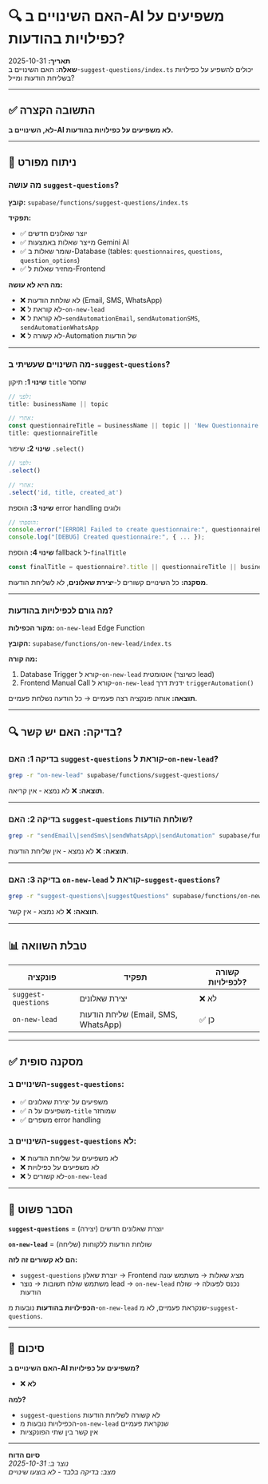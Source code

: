 # 🔍 האם השינויים ב-AI משפיעים על כפילויות בהודעות?

**תאריך:** 2025-10-31  
**שאלה:** האם השינויים ב-`suggest-questions/index.ts` יכולים להשפיע על כפילויות בשליחת הודעות ומייל?

---

## ✅ התשובה הקצרה

**לא, השינויים ב-AI לא משפיעים על כפילויות בהודעות.**

---

## 🔬 ניתוח מפורט

### מה עושה `suggest-questions`?

**קובץ:** `supabase/functions/suggest-questions/index.ts`

**תפקיד:**
- ✅ יוצר שאלונים חדשים
- ✅ מייצר שאלות באמצעות Gemini AI
- ✅ שומר שאלות ב-Database (tables: `questionnaires`, `questions`, `question_options`)
- ✅ מחזיר שאלות ל-Frontend

**מה היא לא עושה:**
- ❌ לא שולחת הודעות (Email, SMS, WhatsApp)
- ❌ לא קוראת ל-`on-new-lead`
- ❌ לא קוראת ל-`sendAutomationEmail`, `sendAutomationSMS`, `sendAutomationWhatsApp`
- ❌ לא קשורה ל-Automation של הודעות

---

### מה השינויים שעשיתי ב-`suggest-questions`?

**שינוי 1:** תיקון `title` שחסר
```typescript
// לפני:
title: businessName || topic

// אחרי:
const questionnaireTitle = businessName || topic || 'New Questionnaire';
title: questionnaireTitle
```

**שינוי 2:** שיפור `.select()`
```typescript
// לפני:
.select()

// אחרי:
.select('id, title, created_at')
```

**שינוי 3:** הוספת error handling ולוגים
```typescript
// הוספתי:
console.error("[ERROR] Failed to create questionnaire:", questionnaireError);
console.log("[DEBUG] Created questionnaire:", { ... });
```

**שינוי 4:** הוספת fallback ל-`finalTitle`
```typescript
const finalTitle = questionnaire?.title || questionnaireTitle || businessName || topic || 'New Questionnaire';
```

**מסקנה:** כל השינויים קשורים ל-**יצירת שאלונים**, לא לשליחת הודעות.

---

### מה גורם לכפילויות בהודעות?

**מקור הכפילות:** `on-new-lead` Edge Function

**הקובץ:** `supabase/functions/on-new-lead/index.ts`

**מה קורה:**
1. Database Trigger קורא ל-`on-new-lead` אוטומטית (כשיוצר lead)
2. Frontend Manual Call קורא ל-`on-new-lead` ידנית דרך `triggerAutomation()`

**תוצאה:** אותה פונקציה רצה פעמיים → כל הודעה נשלחת פעמיים.

---

## 🔍 בדיקה: האם יש קשר?

### בדיקה 1: האם `suggest-questions` קוראת ל-`on-new-lead`?
```bash
grep -r "on-new-lead" supabase/functions/suggest-questions/
```

**תוצאה:** ❌ לא נמצא - אין קריאה.

---

### בדיקה 2: האם `suggest-questions` שולחת הודעות?
```bash
grep -r "sendEmail\|sendSms\|sendWhatsApp\|sendAutomation" supabase/functions/suggest-questions/
```

**תוצאה:** ❌ לא נמצא - אין שליחת הודעות.

---

### בדיקה 3: האם `on-new-lead` קוראת ל-`suggest-questions`?
```bash
grep -r "suggest-questions\|suggestQuestions" supabase/functions/on-new-lead/
```

**תוצאה:** ❌ לא נמצא - אין קשר.

---

## 📊 טבלת השוואה

| פונקציה | תפקיד | קשורה לכפילויות? |
|---------|-------|-------------------|
| `suggest-questions` | יצירת שאלונים | ❌ לא |
| `on-new-lead` | שליחת הודעות (Email, SMS, WhatsApp) | ✅ כן |

---

## ✅ מסקנה סופית

### השינויים ב-`suggest-questions`:
- ✅ משפיעים על יצירת שאלונים
- ✅ משפיעים על ה-`title` שמוחזר
- ✅ משפרים error handling

### השינויים ב-`suggest-questions` לא:
- ❌ לא משפיעים על שליחת הודעות
- ❌ לא משפיעים על כפילויות
- ❌ לא קשורים ל-`on-new-lead`

---

## 🎯 הסבר פשוט

**`suggest-questions`** = יוצרת שאלונים חדשים (יצירה)

**`on-new-lead`** = שולחת הודעות ללקוחות (שליחה)

**הם לא קשורים זה לזה:**
- `suggest-questions` יוצרת שאלון → Frontend מציג שאלות → משתמש עונה
- משתמש שולח תשובות → נוצר lead → `on-new-lead` נכנס לפעולה → שולח הודעות

**הכפילויות בהודעות** נובעות מ-`on-new-lead` שנקראת פעמיים, לא מ-`suggest-questions`.

---

## 📝 סיכום

**האם השינויים ב-AI משפיעים על כפילויות?**
- ❌ **לא**

**למה?**
- `suggest-questions` לא קשורה לשליחת הודעות
- הכפילויות נובעות מ-`on-new-lead` שנקראת פעמיים
- אין קשר בין שתי הפונקציות

---

**סיום הדוח**  
*נוצר ב: 2025-10-31*  
*מצב: בדיקה בלבד - לא בוצעו שינויים*

